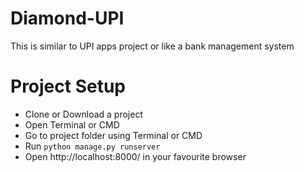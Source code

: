 # Diamond-UPI
This is similar to UPI apps project or like a bank management system

# Project Setup
- Clone or Download a project
- Open Terminal or CMD
- Go to project folder using Terminal or CMD
- Run `python manage.py runserver`
- Open http://localhost:8000/ in your favourite browser

